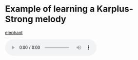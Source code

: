 # Example of learning a Karplus-Strong melody


[elephant](audio/target_audio.wav)

<audio controls>
  <source src="audio/target_audio.wav" type="audio/wav">
</audio>
